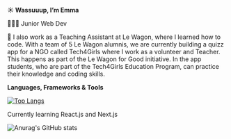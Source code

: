 **☀️ Wassuuup, I’m Emma**

👩🏼‍💻 Junior Web Dev

🍃 I also work as a Teaching Assistant at Le Wagon, where I learned how to code. With a team of 5 Le Wagon alumnis, we are currently building a quizz app for a NGO called Tech4Girls where I work as a volunteer and Teacher. This happens as part of the Le Wagon for Good initiative. In the app students, who are part of the Tech4Girls Education Program, can practice their knowledge and coding skills.

**Languages, Frameworks & Tools**

[![Top Langs](https://github-readme-stats.vercel.app/api/top-langs/?username=anuraghazra&layout=compact)](https://github.com/emmvs/github-readme-stats)

Currently learning React.js and Next.js

![Anurag's GitHub stats](https://github-readme-stats.vercel.app/api?username=emmvs&show_icons=true&theme=radical)
